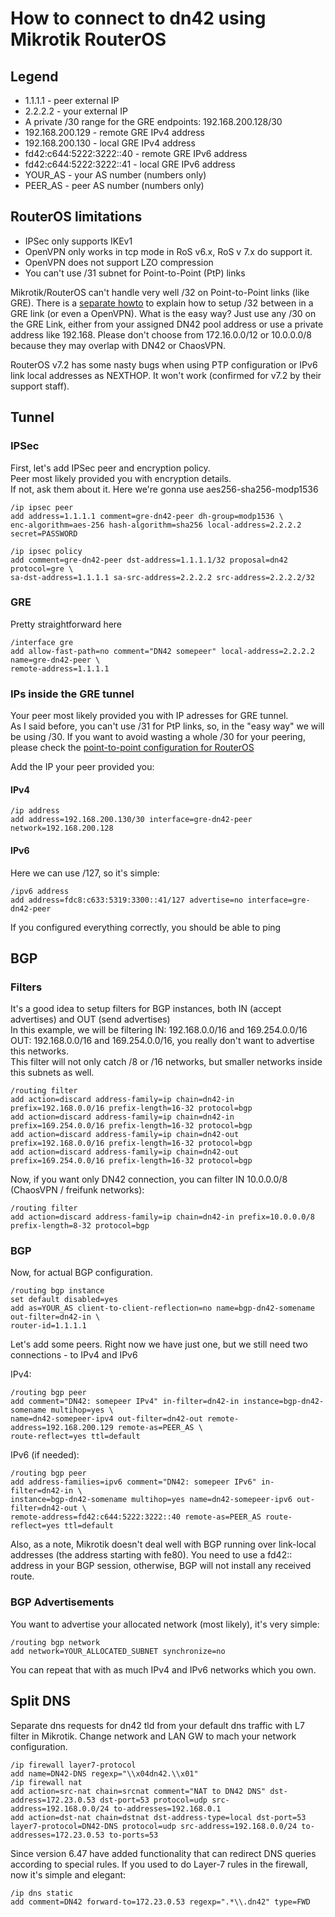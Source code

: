 # How to connect to dn42 using Mikrotik RouterOS


## Legend

 * 1.1.1.1 - peer external IP
 * 2.2.2.2 - your external IP
 * A private /30 range for the GRE endpoints: 192.168.200.128/30
 * 192.168.200.129 - remote GRE IPv4 address
 * 192.168.200.130 - local GRE IPv4 address
 * fd42:c644:5222:3222::40 - remote GRE IPv6 address
 * fd42:c644:5222:3222::41 - local GRE IPv6 address
 * YOUR_AS - your AS number (numbers only)
 * PEER_AS - peer AS number (numbers only)

## RouterOS limitations

 * IPSec only supports IKEv1
 * OpenVPN only works in tcp mode in RoS v6.x, RoS v 7.x do support it.
 * OpenVPN does not support LZO compression
 * You can't use /31 subnet for Point-to-Point (PtP) links

Mikrotik/RouterOS can't handle very well /32 on Point-to-Point links (like GRE). There is a [separate howto](/howto/mikrotik/ptp32) to explain how to setup /32 between in a GRE link (or even a OpenVPN). What is the easy way? Just use any /30 on the GRE Link, either from your assigned DN42 pool address or use a private address like 192.168. Please don't choose from 172.16.0.0/12 or 10.0.0.0/8 because they may overlap with DN42 or ChaosVPN.

RouterOS v7.2 has some nasty bugs when using PTP configuration or IPv6 link local addresses as NEXTHOP. It won't work (confirmed for v7.2 by their support staff).

## Tunnel

### IPSec
First, let's add IPSec peer and encryption policy.  
Peer most likely provided you with encryption details.  
If not, ask them about it.
Here we're gonna use aes256-sha256-modp1536

```
/ip ipsec peer
add address=1.1.1.1 comment=gre-dn42-peer dh-group=modp1536 \ 
enc-algorithm=aes-256 hash-algorithm=sha256 local-address=2.2.2.2 secret=PASSWORD

```
```
/ip ipsec policy
add comment=gre-dn42-peer dst-address=1.1.1.1/32 proposal=dn42 protocol=gre \ 
sa-dst-address=1.1.1.1 sa-src-address=2.2.2.2 src-address=2.2.2.2/32
```

### GRE
Pretty straightforward here

```
/interface gre
add allow-fast-path=no comment="DN42 somepeer" local-address=2.2.2.2 name=gre-dn42-peer \
remote-address=1.1.1.1
```

### IPs inside the GRE tunnel
Your peer most likely provided you with IP adresses for GRE tunnel.  
As I said before, you can't use /31 for PtP links, so, in the "easy way" we will be using /30.
If you want to avoid wasting a whole /30 for your peering, please check the [point-to-point configuration for RouterOS](/howto/mikrotik/ptp32)

Add the IP your peer provided you:

#### IPv4

```
/ip address
add address=192.168.200.130/30 interface=gre-dn42-peer network=192.168.200.128
```

#### IPv6
Here we can use /127, so it's simple:  

```
/ipv6 address
add address=fdc8:c633:5319:3300::41/127 advertise=no interface=gre-dn42-peer
```

If you configured everything correctly, you should be able to ping 

## BGP

### Filters
It's a good idea to setup filters for BGP instances, both IN (accept advertises) and OUT (send advertises)  
In this example, we will be filtering IN: 192.168.0.0/16 and 169.254.0.0/16  
OUT: 192.168.0.0/16 and 169.254.0.0/16, you really don't want to advertise this networks.  
This filter will not only catch /8 or /16 networks, but smaller networks inside this subnets as well.  

```
/routing filter
add action=discard address-family=ip chain=dn42-in prefix=192.168.0.0/16 prefix-length=16-32 protocol=bgp
add action=discard address-family=ip chain=dn42-in prefix=169.254.0.0/16 prefix-length=16-32 protocol=bgp
add action=discard address-family=ip chain=dn42-out prefix=192.168.0.0/16 prefix-length=16-32 protocol=bgp
add action=discard address-family=ip chain=dn42-out prefix=169.254.0.0/16 prefix-length=16-32 protocol=bgp
```

Now, if you want only DN42 connection, you can filter IN 10.0.0.0/8 (ChaosVPN / freifunk networks):

```
/routing filter
add action=discard address-family=ip chain=dn42-in prefix=10.0.0.0/8 prefix-length=8-32 protocol=bgp
```

### BGP
Now, for actual BGP configuration.

```
/routing bgp instance
set default disabled=yes
add as=YOUR_AS client-to-client-reflection=no name=bgp-dn42-somename out-filter=dn42-in \
router-id=1.1.1.1
```
Let's add some peers. Right now we have just one, but we still need two connections - to IPv4 and IPv6  

IPv4:

```
/routing bgp peer
add comment="DN42: somepeer IPv4" in-filter=dn42-in instance=bgp-dn42-somename multihop=yes \
name=dn42-somepeer-ipv4 out-filter=dn42-out remote-address=192.168.200.129 remote-as=PEER_AS \
route-reflect=yes ttl=default
```
IPv6 (if needed):  

```
/routing bgp peer
add address-families=ipv6 comment="DN42: somepeer IPv6" in-filter=dn42-in \ 
instance=bgp-dn42-somename multihop=yes name=dn42-somepeer-ipv6 out-filter=dn42-out \ 
remote-address=fd42:c644:5222:3222::40 remote-as=PEER_AS route-reflect=yes ttl=default
```

Also, as a note, Mikrotik doesn't deal well with BGP running over link-local addresses (the address starting with fe80). You need to use a fd42:: address in your BGP session, otherwise, BGP will not install any received route.

### BGP Advertisements
You want to advertise your allocated network (most likely), it's very simple:  

```
/routing bgp network
add network=YOUR_ALLOCATED_SUBNET synchronize=no
```
You can repeat that with as much IPv4 and IPv6 networks which you own.

## Split DNS
Separate dns requests for dn42 tld from your default dns traffic with L7 filter in Mikrotik.
Change network and LAN GW to mach your network configuration.

```
/ip firewall layer7-protocol
add name=DN42-DNS regexp="\\x04dn42.\\x01"
/ip firewall nat
add action=src-nat chain=srcnat comment="NAT to DN42 DNS" dst-address=172.23.0.53 dst-port=53 protocol=udp src-address=192.168.0.0/24 to-addresses=192.168.0.1
add action=dst-nat chain=dstnat dst-address-type=local dst-port=53 layer7-protocol=DN42-DNS protocol=udp src-address=192.168.0.0/24 to-addresses=172.23.0.53 to-ports=53

```
Since version 6.47 have added functionality that can redirect DNS queries according to special rules. If you used to do Layer-7 rules in the firewall, now it's simple and elegant:
```
/ip dns static
add comment=DN42 forward-to=172.23.0.53 regexp=".*\\.dn42" type=FWD
```
